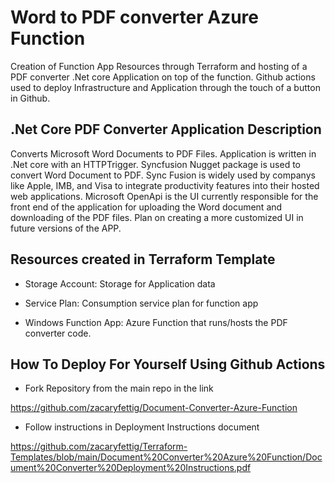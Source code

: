 # Word to PDF converter Azure Function
Creation of Function App Resources through Terraform and hosting of a PDF converter .Net core Application on top of the function. Github actions used to deploy Infrastructure and Application through the touch of a button in Github.

## .Net Core PDF Converter Application Description
Converts Microsoft Word Documents to PDF Files. Application is written in .Net core with an HTTPTrigger. Syncfusion Nugget package is used to convert Word Document to PDF. Sync Fusion is widely used by companys like Apple, IMB, and Visa to integrate productivity features into their hosted web applications. Microsoft OpenApi is the UI currently responsible for the front end of the application for uploading the Word document and downloading of the PDF files. Plan on creating a more customized UI in future versions of the APP.


## Resources created in Terraform Template
* Storage Account: Storage for Application data

* Service Plan: Consumption service plan for function app

* Windows Function App: Azure Function that runs/hosts the PDF converter code.

## How To Deploy For Yourself Using Github Actions

* Fork Repository from the main repo in the link

https://github.com/zacaryfettig/Document-Converter-Azure-Function

* Follow instructions in Deployment Instructions document

https://github.com/zacaryfettig/Terraform-Templates/blob/main/Document%20Converter%20Azure%20Function/Document%20Converter%20Deployment%20Instructions.pdf
